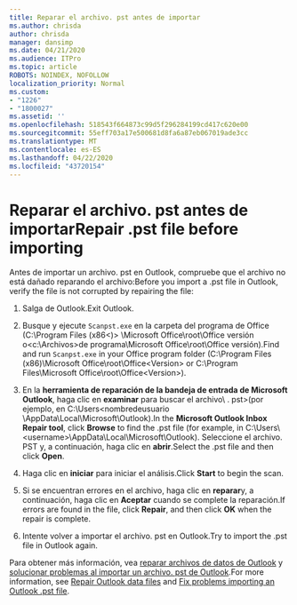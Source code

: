 ```yaml
---
title: Reparar el archivo. pst antes de importar
ms.author: chrisda
author: chrisda
manager: dansimp
ms.date: 04/21/2020
ms.audience: ITPro
ms.topic: article
ROBOTS: NOINDEX, NOFOLLOW
localization_priority: Normal
ms.custom:
- "1226"
- "1800027"
ms.assetid: ''
ms.openlocfilehash: 518543f664873c99d5f296284199cd417c620e00
ms.sourcegitcommit: 55eff703a17e500681d8fa6a87eb067019ade3cc
ms.translationtype: MT
ms.contentlocale: es-ES
ms.lasthandoff: 04/22/2020
ms.locfileid: "43720154"
---
```

# <a name="repair-pst-file-before-importing"></a><span data-ttu-id="01eba-102">Reparar el archivo. pst antes de importar</span><span class="sxs-lookup"><span data-stu-id="01eba-102">Repair .pst file before importing</span></span>

<span data-ttu-id="01eba-103">Antes de importar un archivo. pst en Outlook, compruebe que el archivo no está dañado reparando el archivo:</span><span class="sxs-lookup"><span data-stu-id="01eba-103">Before you import a .pst file in Outlook, verify the file is not corrupted by repairing the file:</span></span>

1. <span data-ttu-id="01eba-104">Salga de Outlook.</span><span class="sxs-lookup"><span data-stu-id="01eba-104">Exit Outlook.</span></span>

2. <span data-ttu-id="01eba-105">Busque y ejecute `Scanpst.exe` en la carpeta del programa de Office (C:\Program Files (x86\<)\> \Microsoft Office\root\Office versión o\<c:\Archivos\>de programa\Microsoft Office\root\Office versión).</span><span class="sxs-lookup"><span data-stu-id="01eba-105">Find and run `Scanpst.exe` in your Office program folder (C:\Program Files (x86)\Microsoft Office\root\Office\<Version\> or C:\Program Files\Microsoft Office\root\Office\<Version\>).</span></span>

3. <span data-ttu-id="01eba-106">En la **herramienta de reparación de la bandeja de entrada de Microsoft Outlook**, haga clic en **examinar** para buscar el archivo\\ . pst\>(por ejemplo, en C:\Users<nombredeusuario \AppData\Local\Microsoft\Outlook).</span><span class="sxs-lookup"><span data-stu-id="01eba-106">In the **Microsoft Outlook Inbox Repair tool**, click **Browse** to find the .pst file (for example, in C:\Users\\<username\>\AppData\Local\Microsoft\Outlook).</span></span> <span data-ttu-id="01eba-107">Seleccione el archivo. PST y, a continuación, haga clic en **abrir**.</span><span class="sxs-lookup"><span data-stu-id="01eba-107">Select the .pst file and then click **Open**.</span></span>

4. <span data-ttu-id="01eba-108">Haga clic en **iniciar** para iniciar el análisis.</span><span class="sxs-lookup"><span data-stu-id="01eba-108">Click **Start** to begin the scan.</span></span>

5. <span data-ttu-id="01eba-109">Si se encuentran errores en el archivo, haga clic en **reparar**y, a continuación, haga clic en **Aceptar** cuando se complete la reparación.</span><span class="sxs-lookup"><span data-stu-id="01eba-109">If errors are found in the file, click **Repair**, and then click **OK** when the repair is complete.</span></span>

6. <span data-ttu-id="01eba-110">Intente volver a importar el archivo. pst en Outlook.</span><span class="sxs-lookup"><span data-stu-id="01eba-110">Try to import the .pst file in Outlook again.</span></span>

<span data-ttu-id="01eba-111">Para obtener más información, vea [reparar archivos de datos de Outlook](https://support.office.com/article/25663bc3-11ec-4412-86c4-60458afc5253) y [solucionar problemas al importar un archivo. pst de Outlook](https://support.office.com/article/2d2e50dc-5c36-4ab2-ab50-f1be733b3d6e).</span><span class="sxs-lookup"><span data-stu-id="01eba-111">For more information, see [Repair Outlook data files](https://support.office.com/article/25663bc3-11ec-4412-86c4-60458afc5253) and [Fix problems importing an Outlook .pst file](https://support.office.com/article/2d2e50dc-5c36-4ab2-ab50-f1be733b3d6e).</span></span>
